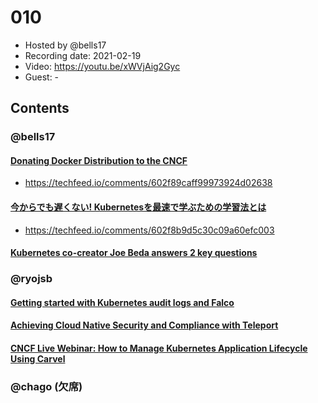 # 010

- Hosted by @bells17
- Recording date: 2021-02-19
- Video: https://youtu.be/xWVjAig2Gyc
- Guest: -

## Contents

### @bells17

#### [Donating Docker Distribution to the CNCF](https://www.docker.com/blog/donating-docker-distribution-to-the-cncf/)

- https://techfeed.io/comments/602f89caff99973924d02638

#### [今からでも遅くない! Kubernetesを最速で学ぶための学習法とは](https://thinkit.co.jp/article/18079)

- https://techfeed.io/comments/602f8b9d5c30c09a60efc003

#### [Kubernetes co-creator Joe Beda answers 2 key questions](https://www.infoworld.com/article/3605728/kubernetes-co-creator-joe-beda-answers-2-key-questions.html)

### @ryojsb
#### [Getting started with Kubernetes audit logs and Falco](https://sysdig.com/blog/kubernetes-audit-log-falco/)

#### [Achieving Cloud Native Security and Compliance with Teleport](https://www.infracloud.io/blogs/achieving-cloud-native-security-compliance-teleport/)

#### [CNCF Live Webinar: How to Manage Kubernetes Application Lifecycle Using Carvel](https://community.cncf.io/events/details/cncf-cncf-online-programs-presents-cncf-live-webinar-how-to-manage-kubernetes-application-lifecycle-using-carvel/?utm_source=hs_email&utm_medium=email&_hsenc=p2ANqtz-_HBVKRXAD06_CpuwK_EwXMGM-hEpOtjwyOkwa6ITw9rv9WMi3Iea2ZUlAh39jPBswmTSEI#/)


### @chago (欠席)
